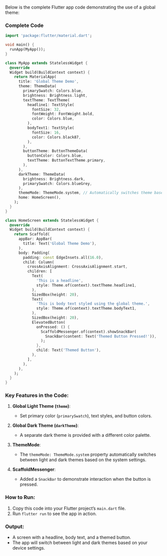 Below is the complete Flutter app code demonstrating the use of a global theme:

### Complete Code

```dart
import 'package:flutter/material.dart';

void main() {
  runApp(MyApp());
}

class MyApp extends StatelessWidget {
  @override
  Widget build(BuildContext context) {
    return MaterialApp(
      title: 'Global Theme Demo',
      theme: ThemeData(
        primarySwatch: Colors.blue,
        brightness: Brightness.light,
        textTheme: TextTheme(
          headline1: TextStyle(
            fontSize: 32,
            fontWeight: FontWeight.bold,
            color: Colors.blue,
          ),
          bodyText1: TextStyle(
            fontSize: 16,
            color: Colors.black87,
          ),
        ),
        buttonTheme: ButtonThemeData(
          buttonColor: Colors.blue,
          textTheme: ButtonTextTheme.primary,
        ),
      ),
      darkTheme: ThemeData(
        brightness: Brightness.dark,
        primarySwatch: Colors.blueGrey,
      ),
      themeMode: ThemeMode.system, // Automatically switches theme based on system setting
      home: HomeScreen(),
    );
  }
}

class HomeScreen extends StatelessWidget {
  @override
  Widget build(BuildContext context) {
    return Scaffold(
      appBar: AppBar(
        title: Text('Global Theme Demo'),
      ),
      body: Padding(
        padding: const EdgeInsets.all(16.0),
        child: Column(
          crossAxisAlignment: CrossAxisAlignment.start,
          children: [
            Text(
              'This is a headline',
              style: Theme.of(context).textTheme.headline1,
            ),
            SizedBox(height: 20),
            Text(
              'This is body text styled using the global theme.',
              style: Theme.of(context).textTheme.bodyText1,
            ),
            SizedBox(height: 20),
            ElevatedButton(
              onPressed: () {
                ScaffoldMessenger.of(context).showSnackBar(
                  SnackBar(content: Text('Themed Button Pressed!')),
                );
              },
              child: Text('Themed Button'),
            ),
          ],
        ),
      ),
    );
  }
}
```

### Key Features in the Code:

1. **Global Light Theme (`theme`)**:

   - Set primary color (`primarySwatch`), text styles, and button colors.

2. **Global Dark Theme (`darkTheme`)**:

   - A separate dark theme is provided with a different color palette.

3. **ThemeMode**:

   - The `themeMode: ThemeMode.system` property automatically switches between light and dark themes based on the system settings.

4. **ScaffoldMessenger**:
   - Added a `SnackBar` to demonstrate interaction when the button is pressed.

### How to Run:

1. Copy this code into your Flutter project’s `main.dart` file.
2. Run `flutter run` to see the app in action.

### Output:

- A screen with a headline, body text, and a themed button.
- The app will switch between light and dark themes based on your device settings.
